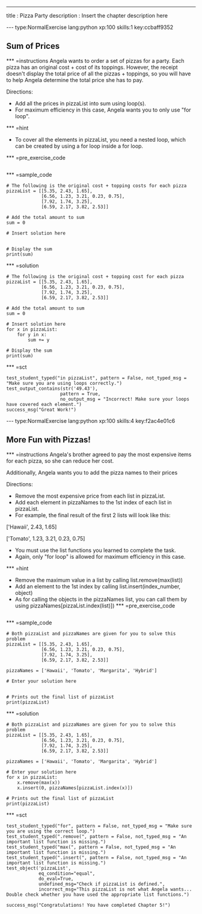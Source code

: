 ---
title       : Pizza Party
description : Insert the chapter description here

--- type:NormalExercise lang:python xp:100 skills:1 key:ccbaff9352
## Sum of Prices


*** =instructions
Angela wants to order a set of pizzas for a party. Each pizza has an original cost + cost of its toppings.
However, the receipt doesn't display the total price of all the pizzas + toppings, so you will have to help Angela
determine the total price she has to pay.

Directions:
- Add all the prices in pizzaList into sum using loop(s).
- For maximum efficiency in this case, Angela wants you to only use "for loop".

*** =hint
- To cover all the elements in pizzaList,
you need a nested loop, which can be created by using
a for loop inside a for loop.

*** =pre_exercise_code
```{python}

```

*** =sample_code
```{python}
# The following is the original cost + topping costs for each pizza
pizzaList = [[5.35, 2.43, 1.65],
             [6.56, 1.23, 3.21, 0.23, 0.75],
             [7.92, 1.74, 3.25],
             [6.59, 2.17, 3.82, 2.53]]

# Add the total amount to sum
sum = 0
             
# Insert solution here

        
# Display the sum
print(sum)
```

*** =solution
```{python}
# The following is the original cost + topping cost for each pizza
pizzaList = [[5.35, 2.43, 1.65],
             [6.56, 1.23, 3.21, 0.23, 0.75],
             [7.92, 1.74, 3.25],
             [6.59, 2.17, 3.82, 2.53]]

# Add the total amount to sum 
sum = 0

# Insert solution here 
for x in pizzaList:
    for y in x:
        sum += y
        
# Display the sum
print(sum)
```

*** =sct
```{python}
test_student_typed("in pizzaList", pattern = False, not_typed_msg = "Make sure you are using loops correctly.")
test_output_contains(str('49.43'),
                    pattern = True,
                    no_output_msg = "Incorrect! Make sure your loops have covered each element.")
success_msg("Great Work!")
```


--- type:NormalExercise lang:python xp:100 skills:4 key:f2ac4e01c6
## More Fun with Pizzas!


*** =instructions
Angela's brother agreed to pay the most expensive items for each pizza, so she can
reduce her cost.

Additionally, Angela wants you to add the pizza names to their prices

Directions:
- Remove the most expensive price from each list in pizzaList.
- Add each element in pizzaNames to the 1st index of each list in pizzaList.
- For example, the final result of the first 2 lists will look like this:

['Hawaii', 2.43, 1.65]

['Tomato', 1.23, 3.21, 0.23, 0.75]

- You must use the list functions you learned to complete the task.
- Again, only "for loop" is allowed for maximum efficiency in this case.

*** =hint
- Remove the maximum value in a list by calling list.remove(max(list))
- Add an element to the 1st index by calling list.insert(index_number, object)
- As for calling the objects in the pizzaNames list, you can call them by using pizzaNames[pizzaList.index(list)])
*** =pre_exercise_code
```{python}

```

*** =sample_code
```{python}
# Both pizzaList and pizzaNames are given for you to solve this problem
pizzaList = [[5.35, 2.43, 1.65],
             [6.56, 1.23, 3.21, 0.23, 0.75],
             [7.92, 1.74, 3.25],
             [6.59, 2.17, 3.82, 2.53]]
             
pizzaNames = ['Hawaii', 'Tomato', 'Margarita', 'Hybrid']

# Enter your solution here


# Prints out the final list of pizzaList
print(pizzaList)
```

*** =solution
```{python}
# Both pizzaList and pizzaNames are given for you to solve this problem
pizzaList = [[5.35, 2.43, 1.65],
             [6.56, 1.23, 3.21, 0.23, 0.75],
             [7.92, 1.74, 3.25],
             [6.59, 2.17, 3.82, 2.53]]
             
pizzaNames = ['Hawaii', 'Tomato', 'Margarita', 'Hybrid']

# Enter your solution here
for x in pizzaList:
    x.remove(max(x))
    x.insert(0, pizzaNames[pizzaList.index(x)])
    
# Prints out the final list of pizzaList
print(pizzaList)
```

*** =sct
```{python}
test_student_typed("for", pattern = False, not_typed_msg = "Make sure you are using the correct loop.")
test_student_typed(".remove(", pattern = False, not_typed_msg = "An important list function is missing.")
test_student_typed("max(", pattern = False, not_typed_msg = "An important list function is missing.")
test_student_typed(".insert(", pattern = False, not_typed_msg = "An important list function is missing.")
test_object('pizzaList',
            eq_condition="equal",
            do_eval=True,
            undefined_msg="Check if pizzaList is defined.",
            incorrect_msg="This pizzaList is not what Angela wants... Double check whether you have used the appropriate list functions.")

success_msg("Congratulations! You have completed Chapter 5!")
```
